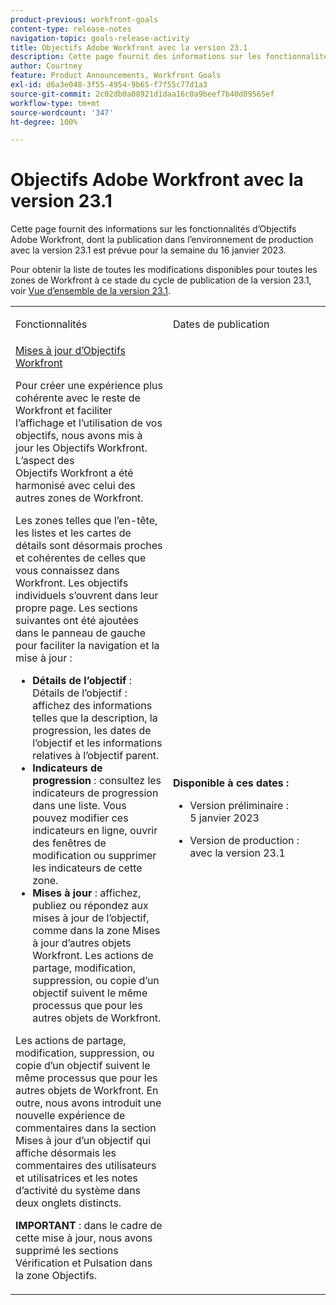 ```yaml
---
product-previous: workfront-goals
content-type: release-notes
navigation-topic: goals-release-activity
title: Objectifs Adobe Workfront avec la version 23.1
description: Cette page fournit des informations sur les fonctionnalités d’Objectifs Adobe Workfront dans la nouvelle expérience Adobe Workfront publiée dans l’environnement de production avec la version 23.1.
author: Courtney
feature: Product Announcements, Workfront Goals
exl-id: d6a3e048-3f55-4954-9b65-f7f55c77d1a3
source-git-commit: 2c02db0a08921d1daa16c0a9beef7b40d09565ef
workflow-type: tm+mt
source-wordcount: '347'
ht-degree: 100%

---
```


# Objectifs Adobe Workfront avec la version 23.1

Cette page fournit des informations sur les fonctionnalités d’Objectifs Adobe Workfront, dont la publication dans l’environnement de production avec la version 23.1 est prévue pour la semaine du 16 janvier 2023.

Pour obtenir la liste de toutes les modifications disponibles pour toutes les zones de Workfront à ce stade du cycle de publication de la version 23.1, voir [Vue d’ensemble de la version 23.1](/help/quicksilver/product-announcements/product-releases/23.1-release-activity/23-1-release-overview.md).

<table>
            <col style="width: 50%;" />
            <col style="width: 50%;" />
            <tbody>
                <tr>
                    <td>
                        <p><span class="bold">Fonctionnalités</span>
                        </p>
                    </td>
                    <td>
                        <p><span class="bold">Dates de publication</span>
                        </p>
                    </td>
                </tr>
                <tr>
                    <td>
                        <a href="/help/quicksilver/product-announcements/product-releases/goals-release-activity/goals-23-1-release/goals-jan.md">Mises à jour d’Objectifs Workfront</a></p>
                        <p>Pour créer une expérience plus cohérente avec le reste de Workfront et faciliter l’affichage et l’utilisation de vos objectifs, nous avons mis à jour les Objectifs Workfront. L’aspect des Objectifs Workfront a été harmonisé avec celui des autres zones de Workfront. </p>
                        <p>Les zones telles que l’en-tête, les listes et les cartes de détails sont désormais proches et cohérentes de celles que vous connaissez dans Workfront.
Les objectifs individuels s’ouvrent dans leur propre page. Les sections suivantes ont été ajoutées dans le panneau de gauche pour faciliter la navigation et la mise à jour :</p>
                        <ul>
                        <li><b>Détails de l’objectif</b> : Détails de l’objectif : affichez des informations telles que la description, la progression, les dates de l’objectif et les informations relatives à l’objectif parent.</li>
                        <li><b>Indicateurs de progression</b> : consultez les indicateurs de progression dans une liste. Vous pouvez modifier ces indicateurs en ligne, ouvrir des fenêtres de modification ou supprimer les indicateurs de cette zone.</li>
                        <li><b>Mises à jour</b> : affichez, publiez ou répondez aux mises à jour de l’objectif, comme dans la zone Mises à jour d’autres objets Workfront. 
Les actions de partage, modification, suppression, ou copie d’un objectif suivent le même processus que pour les autres objets de Workfront.</li>    
                        </ul>
                        </p>
                        <p>Les actions de partage, modification, suppression, ou copie d’un objectif suivent le même processus que pour les autres objets de Workfront.
En outre, nous avons introduit une nouvelle expérience de commentaires dans la section Mises à jour d’un objectif qui affiche désormais les commentaires des utilisateurs et utilisatrices et les notes d’activité du système dans deux onglets distincts.</p>
                        <p><b>IMPORTANT</b> : dans le cadre de cette mise à jour, nous avons supprimé les sections Vérification et Pulsation dans la zone Objectifs. </p>
                    </td>
                    <td><p><b>Disponible à ces dates :</b></p>
                     <p>
                        </p>
                        <ul>
                            <li>
                                <p>Version préliminaire : 5 janvier 2023<br /></p>
                            </li>
                            <li>
                                <p>Version de production : avec la version 23.1</p>
                            </li>
                        </ul>
                    </td>
                </tr>
            </tbody>
        </table>
